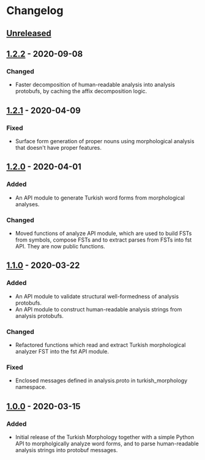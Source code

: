 # Changelog

## [Unreleased]

## [1.2.2] - 2020-09-08

### Changed

- Faster decomposition of human-readable analysis into analysis protobufs, by
  caching the affix decomposition logic.

## [1.2.1] - 2020-04-09

### Fixed

- Surface form generation of proper nouns using morphological analysis that
  doesn't have proper features.

## [1.2.0] - 2020-04-01

### Added

- An API module to generate Turkish word forms from morphological analyses.

### Changed

- Moved functions of analyze API module, which are used to build FSTs from
  symbols, compose FSTs and to extract parses from FSTs into fst API. They
  are now public functions.

## [1.1.0] - 2020-03-22

### Added

- An API module to validate structural well-formedness of analysis protobufs.
- An API module to construct human-readable analysis strings from analysis
  protobufs.

### Changed

- Refactored functions which read and extract Turkish morphological analyzer
  FST into the fst API module.

### Fixed

- Enclosed messages defined in analysis.proto in turkish\_morphology namespace.

## [1.0.0] - 2020-03-15

### Added

- Initial release of the Turkish Morphology together with a simple Python API
  to morpholgically analyze word forms, and to parse human-readable analysis
  strings into protobuf messages.

[unreleased]: https://github.com/google-research/turkish-morphology/compare/v1.2.2...HEAD
[1.2.2]: https://github.com/google-research/turkish-morphology/compare/v1.2.1...v1.2.2
[1.2.1]: https://github.com/google-research/turkish-morphology/compare/v1.2.0...v1.2.1
[1.2.0]: https://github.com/google-research/turkish-morphology/compare/v1.1.0...v1.2.0
[1.1.0]: https://github.com/google-research/turkish-morphology/compare/v1.0.0...v1.1.0
[1.0.0]: https://github.com/google-research/turkish-morphology/releases/tag/v1.0.0
